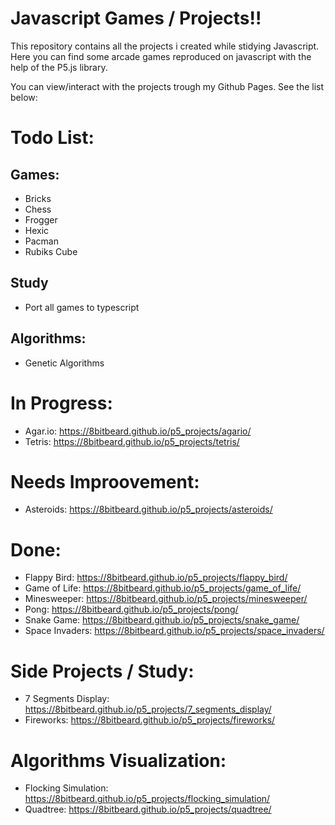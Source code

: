 # Javascript Games / Projects!!
This repository contains all the projects i created while stidying Javascript.
Here you can find some arcade games reproduced on javascript with the help of the P5.js library.

You can view/interact with the projects trough my Github Pages. See the list below:

# Todo List:
## Games:
- Bricks
- Chess
- Frogger
- Hexic
- Pacman
- Rubiks Cube

## Study
- Port all games to typescript

## Algorithms:
- Genetic Algorithms

# In Progress:
- Agar.io: https://8bitbeard.github.io/p5_projects/agario/
- Tetris: https://8bitbeard.github.io/p5_projects/tetris/

# Needs Improovement:
- Asteroids: https://8bitbeard.github.io/p5_projects/asteroids/

# Done:
- Flappy Bird: https://8bitbeard.github.io/p5_projects/flappy_bird/
- Game of Life: https://8bitbeard.github.io/p5_projects/game_of_life/
- Minesweeper: https://8bitbeard.github.io/p5_projects/minesweeper/
- Pong: https://8bitbeard.github.io/p5_projects/pong/
- Snake Game: https://8bitbeard.github.io/p5_projects/snake_game/
- Space Invaders: https://8bitbeard.github.io/p5_projects/space_invaders/

# Side Projects / Study:
- 7 Segments Display: https://8bitbeard.github.io/p5_projects/7_segments_display/
- Fireworks: https://8bitbeard.github.io/p5_projects/fireworks/

# Algorithms Visualization:
- Flocking Simulation: https://8bitbeard.github.io/p5_projects/flocking_simulation/
- Quadtree: https://8bitbeard.github.io/p5_projects/quadtree/
